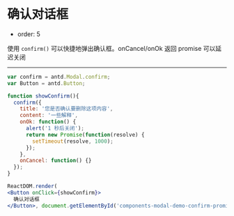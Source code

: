 # 确认对话框

- order: 5

使用 `confirm()` 可以快捷地弹出确认框。onCancel/onOk 返回 promise 可以延迟关闭

---

````jsx
var confirm = antd.Modal.confirm;
var Button = antd.Button;

function showConfirm(){
  confirm({
    title: '您是否确认要删除这项内容',
    content: '一些解释',
    onOk: function() {
      alert('1 秒后关闭');
      return new Promise(function(resolve) {
        setTimeout(resolve, 1000);
      });
    },
    onCancel: function() {}
  });
}

ReactDOM.render(
<Button onClick={showConfirm}>
  确认对话框
</Button>, document.getElementById('components-modal-demo-confirm-promise'));
````
